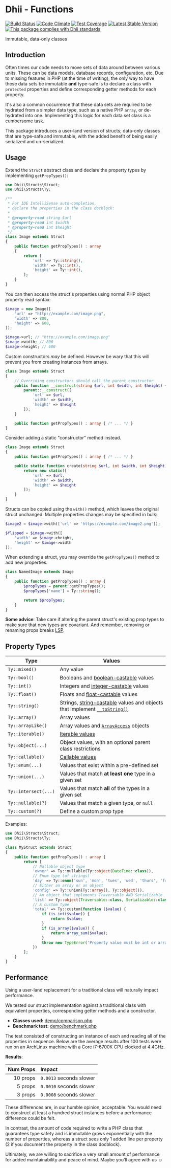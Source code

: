 # Dhii - Functions

[![Build Status](https://travis-ci.org/dhii/structs.svg?branch=master)](https://travis-ci.org/dhii/structs)
[![Code Climate](https://codeclimate.com/github/dhii/structs/badges/gpa.svg)](https://codeclimate.com/github/dhii/structs)
[![Test Coverage](https://codeclimate.com/github/dhii/structs/badges/coverage.svg)](https://codeclimate.com/github/dhii/structs/coverage)
[![Latest Stable Version](https://poser.pugx.org/dhii/structs/version)](https://packagist.org/packages/dhii/structs)
[![This package complies with Dhii standards](https://img.shields.io/badge/Dhii-Compliant-green.svg?style=flat-square)][Dhii]

Immutable, data-only classes

## Introduction

Often times our code needs to move sets of data around between various units. These can be data models, database
records, configuration, etc. Due to missing features in PHP (at the time of writing), the only way to have these data
sets be immutable **and** type-safe is to declare a class with `protected` properties and define corresponding getter
methods for each property.

It's also a common occurrence that these data sets are required to be hydrated from a simpler data type, such as a
native PHP `array`, or de-hydrated into one. Implementing this logic for each data set class is a cumbersome task.

This package introduces a user-land version of structs; data-only classes that are type-safe and immutable, with the
added benefit of being easily serialized and un-serialized.

## Usage

Extend the `Struct` abstract class and declare the property types by implementing `getPropTypes()`:

```php
use Dhii\Structs\Struct;
use Dhii\Structs\Ty;

/**
 * For IDE IntelliSense auto-completion,
 * declare the properties in the class docblock:
 *
 * @property-read string $url
 * @property-read int $width
 * @property-read int $height
 */
class Image extends Struct
{
    public function getPropTypes() : array
    {
        return [
            'url' => Ty::string(),
            'width' => Ty::int(),
            'height' => Ty::int(),
        ];
    }
}
```

You can then access the struct's properties using normal PHP object property read syntax:

```php
$image = new Image([
    'url' => "http://example.com/image.png",
    'width' => 800,
    'height' => 600,
]);

$image->url; // "http://example.com/image.png"
$image->width; // 800
$image->height; // 600
```

Custom constructors _may_ be defined. However be wary that this will prevent you from creating instances from arrays.

```php
class Image extends Struct
{
    // Overriding constructors should call the parent constructor
    public function __construct(string $url, int $width, int $height) {
        parent::__construct([
            'url' => $url,
            'width' => $width,
            'height' => $height
        ]);
    }

    public function getPropTypes() : array { /* ... */ }
}
```

Consider adding a static "constructor" method instead.

```php
class Image extends Struct
{
    public function getPropTypes() : array { /* ... */ }

    public static function create(string $url, int $width, int $height) {
        return new static([
            'url' => $url,
            'width' => $width,
            'height' => $height
        ]);
    }
}
```

Structs can be copied using the `with()` method, which leaves the original struct unchanged. Multiple properties changes
may be specified in bulk:

```php
$image2 = $image->with(['url' => 'https://example.com/image2.png']);

$flipped = $image->with([
    'width' => $image->height,
    'height' => $image->width
]);
```

When extending a struct, you may override the `getPropTypes()` method to add new properties.

```php
class NamedImage extends Image
{
    public function getPropTypes() : array {
        $propTypes = parent::getPropTypes();
        $propTypes['name'] = Ty::string();

        return $propTypes;
    }
}
```

**Some advice**: Take care if altering the parent struct's existing prop types to make sure that new types are
covariant. And remember, removing or renaming props breaks [LSP][lsp].

## Property Types

| Type | Values |
|--------|------|
| `Ty::mixed()` | Any value |
| `Ty::bool()` | Booleans and [boolean-castable][bools] values |
| `Ty::int()` | Integers and [integer-castable][ints] values |
| `Ty::float()` | Floats and [float-castable][floats] values |
| `Ty::string()` | Strings, [string-castable][strings] values and objects that implement [`__toString()`][stringables] |
| `Ty::array()` | Array values |
| `Ty::arrayLike()` | Array values and [`ArrayAccess`][array-access] objects |
| `Ty::iterable()` | [Iterable values][iterables] |
| `Ty::object(...)` | Object values, with an optional parent class restrictions |
| `Ty::callable()` | [Callable values][callables] |
| `Ty::enum(...)` | Values that exist within a pre-defined set |
| `Ty::union(...)` | Values that match **at least one** type in a given set |
| `Ty::intersect(...)` | Values that match **all** of the types in a given set |
| `Ty::nullable(?)` | Values that match a given type, or `null` |
| `Ty::custom(?)` | Define a custom prop type |

Examples:

```php
use Dhii\Structs\Struct;
use Dhii\Structs\Ty;

class MyStruct extends Struct
{
    public function getPropTypes() : array {
        return [
            // Nullable object type
            'owner' => Ty::nullable(Ty::object(DateTime::class)),
            // Enum type (of strings)
            'day' => Ty::enum('sun', 'mon', 'tues', 'wed', 'thurs', 'fri', 'sat'),
            // Either an array or an object
            'config' => Ty::union(Ty::array(), Ty::object()),
            // An object that implements Traversable AND Serializable
            'list' => Ty::object(Traversable::class, Serializable::class),
            // A custom type
            'total' => Ty::custom(function ($value) {
                if (is_int($value)) {
                    return $value;
                }
                if (is_array($value)) {
                    return array_sum($value);
                }
                throw new TypeError('Property value must be int or array');
            })
        ];
    }
}
```

## Performance

Using a user-land replacement for a traditional class will naturally impact performance.

We tested our struct implementation against a traditional class with equivalent properties, corresponding getter
methods and a constructor.

* **Classes used:** [demo/comparison.php](demo/comparison.php)
* **Benchmark test:** [demo/benchmark.php](demo/benchmark.php)

The test consisted of constructing an instance of each and reading all of the properties in sequence. Below are the
average results after 100 tests were run on an ArchLinux machine with a Core i7-6700K CPU clocked at 4.4GHz.

**Results**:

| Num Props | Impact                  |
| ---------:|:------------------------|
| 10 props  | `0.0013` seconds slower |
| 5 props   | `0.0010` seconds slower |
| 3 props   | `0.0008` seconds slower |

These differences are, in our humble opinion, acceptable. You would need to construct at least a hundred struct
instances before a performance difference could be felt.

In contrast, the amount of code required to write a PHP class that guarantees type safety and is immutable grows
exponentially with the number of properties, whereas a struct sees only 1 added line per property (2 if you document
the property in the class docblock).

Ultimately, we are willing to sacrifice a very small amount of performance for added maintainability and peace of mind.
Maybe you'll agree with us ☺

[bools]: https://www.php.net/manual/en/language.types.boolean.php#language.types.boolean.casting
[ints]: https://www.php.net/manual/en/language.types.integer.php#language.types.integer.casting
[floats]: https://www.php.net/manual/en/language.types.float.php#language.types.float.casting
[strings]: https://www.php.net/manual/en/language.types.string.php#language.types.string.casting
[stringables]: https://www.php.net/manual/en/language.oop5.magic.php#object.tostring
[callables]: https://www.php.net/manual/en/function.is-callable.php
[iterables]: https://www.php.net/manual/en/language.types.iterable.php
[array-access]: https://www.php.net/manual/en/class.arrayaccess

[Dhii]: https://github.com/Dhii/dhii
[lsp]: https://en.wikipedia.org/wiki/Liskov_substitution_principle
